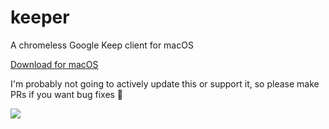 # keeper
A chromeless Google Keep client for macOS

[Download for macOS](https://github.com/almonk/keeper/releases)

I'm probably not going to actively update this or support it, so please make PRs if you want bug fixes 😬

![](https://cl.ly/3I1G10031H3a/Screen%20Shot%202016-08-31%20at%2017.34.27.png)
